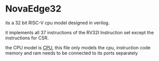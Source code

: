 # NovaEdge32

its a 32 bit RISC-V cpu model designed in verilog.

it implements all 37 instructions of the RV32I Instruction set except the instructions for CSR.

the CPU model is [CPU](/verilog/RISCV_CPU32.v), this file only models the cpu, instruction code memory and ram needs to be connected to its ports separately